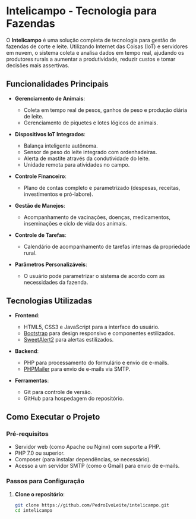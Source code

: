 # Intelicampo - Tecnologia para Fazendas

O **Intelicampo** é uma solução completa de tecnologia para gestão de fazendas de corte e leite. Utilizando Internet das Coisas (IoT) e servidores em nuvem, o sistema coleta e analisa dados em tempo real, ajudando os produtores rurais a aumentar a produtividade, reduzir custos e tomar decisões mais assertivas.

## Funcionalidades Principais

- **Gerenciamento de Animais**:
  - Coleta em tempo real de pesos, ganhos de peso e produção diária de leite.
  - Gerenciamento de piquetes e lotes lógicos de animais.

- **Dispositivos IoT Integrados**:
  - Balança inteligente autônoma.
  - Sensor de peso do leite integrado com ordenhadeiras.
  - Alerta de mastite através da condutividade do leite.
  - Unidade remota para atividades no campo.

- **Controle Financeiro**:
  - Plano de contas completo e parametrizado (despesas, receitas, investimentos e pró-labore).

- **Gestão de Manejos**:
  - Acompanhamento de vacinações, doenças, medicamentos, inseminações e ciclo de vida dos animais.

- **Controle de Tarefas**:
  - Calendário de acompanhamento de tarefas internas da propriedade rural.

- **Parâmetros Personalizáveis**:
  - O usuário pode parametrizar o sistema de acordo com as necessidades da fazenda.

## Tecnologias Utilizadas

- **Frontend**:
  - HTML5, CSS3 e JavaScript para a interface do usuário.
  - [Bootstrap](https://getbootstrap.com/) para design responsivo e componentes estilizados.
  - [SweetAlert2](https://sweetalert2.github.io/) para alertas estilizados.

- **Backend**:
  - PHP para processamento do formulário e envio de e-mails.
  - [PHPMailer](https://github.com/PHPMailer/PHPMailer) para envio de e-mails via SMTP.

- **Ferramentas**:
  - Git para controle de versão.
  - GitHub para hospedagem do repositório.

## Como Executar o Projeto

### Pré-requisitos

- Servidor web (como Apache ou Nginx) com suporte a PHP.
- PHP 7.0 ou superior.
- Composer (para instalar dependências, se necessário).
- Acesso a um servidor SMTP (como o Gmail) para envio de e-mails.

### Passos para Configuração

1. **Clone o repositório**:
   ```bash
   git clone https://github.com/PedroIvoLeite/intelicampo.git
   cd intelicampo
